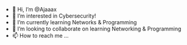 - 👋 Hi, I’m @Ajaaax
- 👀 I’m interested in Cybersecurity!
- 🌱 I’m currently learning Networks & Programming
- 💞️ I’m looking to collaborate on learning Networking & Programming
- 📫 How to reach me ...

<!---
Ajaaax/Ajaaax is a ✨ special ✨ repository because its `README.md` (this file) appears on your GitHub profile.
You can click the Preview link to take a look at your changes.
--->
